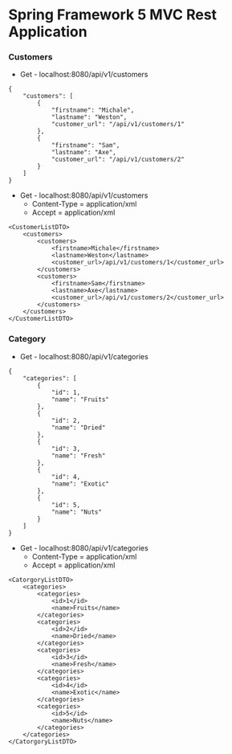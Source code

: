 # Spring Framework 5 MVC Rest Application

### Customers

* Get - localhost:8080/api/v1/customers
```
{
    "customers": [
        {
            "firstname": "Michale",
            "lastname": "Weston",
            "customer_url": "/api/v1/customers/1"
        },
        {
            "firstname": "Sam",
            "lastname": "Axe",
            "customer_url": "/api/v1/customers/2"
        }
    ]
}
```

* Get - localhost:8080/api/v1/customers
    * Content-Type = application/xml
    * Accept = application/xml
```
<CustomerListDTO>
    <customers>
        <customers>
            <firstname>Michale</firstname>
            <lastname>Weston</lastname>
            <customer_url>/api/v1/customers/1</customer_url>
        </customers>
        <customers>
            <firstname>Sam</firstname>
            <lastname>Axe</lastname>
            <customer_url>/api/v1/customers/2</customer_url>
        </customers>
    </customers>
</CustomerListDTO>
```

### Category
* Get - localhost:8080/api/v1/categories
```
{
    "categories": [
        {
            "id": 1,
            "name": "Fruits"
        },
        {
            "id": 2,
            "name": "Dried"
        },
        {
            "id": 3,
            "name": "Fresh"
        },
        {
            "id": 4,
            "name": "Exotic"
        },
        {
            "id": 5,
            "name": "Nuts"
        }
    ]
}
```

* Get - localhost:8080/api/v1/categories
    * Content-Type = application/xml
    * Accept = application/xml
```
<CatorgoryListDTO>
    <categories>
        <categories>
            <id>1</id>
            <name>Fruits</name>
        </categories>
        <categories>
            <id>2</id>
            <name>Dried</name>
        </categories>
        <categories>
            <id>3</id>
            <name>Fresh</name>
        </categories>
        <categories>
            <id>4</id>
            <name>Exotic</name>
        </categories>
        <categories>
            <id>5</id>
            <name>Nuts</name>
        </categories>
    </categories>
</CatorgoryListDTO>
```
    